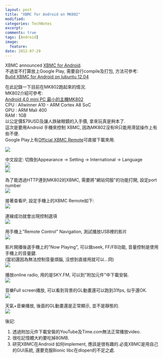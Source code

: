 ```yaml
---
layout: post
title: "XBMC for Android on MK802"
modified:
categories: TechNotes
excerpt:  
comments: true
tags: [Android]
image:
  feature:
date: 2012-07-29
---
```


XBMC announced [XBMC for Android](http://xbmc.org/theuni/2012/07/13/xbmc-for-android/).  
不過並不打算放上Google Play, 需要自行compile及打包, 方法可參考:  
[Build XBMC for Android on lubuntu 12.04](/blog/2012/07/28/BuildXBMC)  

在此記錄一下目前在MK802跑起來的情況.  
MK802介紹可參考:  
[Android 4.0 mini PC 最小的主機MK802](http://dacota.pixnet.net/blog/post/30077383)  
CPU : Allwinner A10 - ARM Cortex A8 SoC  
GPU : ARM Mali 400  
RAM : 1GB  
以公定價$79USD及讓人跌破眼鏡的入手價, 拿來玩真是夠本了.  
這次是要用Android 手機來控制 XBMC, 因為MK802沒有IR只能用滑鼠操作上有些不便.  
Google Play上有[Official XBMC Remote](https://play.google.com/store/apps/details?id=org.xbmc.android.remote&hl=zh_TW)可直接下載來用.  

![](/images/2012-07-29/DSCN1987_re_note.jpg)  

中文設定: 切換到Appearance -> Setting -> International -> Language  
![](/images/2012-07-29/DSCN1995_re.jpg)  
![](/images/2012-07-29/DSCN2003_re.jpg)  

為了能透過HTTP連到MK802的XBMC, 需要將"網站伺服"的功能打開, 設定port number  
![](/images/2012-07-29/DSCN2004_re.jpg)  

接著查看IP, 設定手機上的XBMC Remote如下:  
![](/images/2012-07-29/DSCN2005_re_note.jpg)  

連線成功就會出現控制選項  
![](/images/2012-07-29/DSCN2006_re.jpg)  

用手機上"Remote Control" Navigation, 測試播放USB裡的影片  
![](/images/2012-07-29/DSCN2008_re.jpg)  

影片開播後選手機上的"Now Playing", 可以做seek, FF/FB功能, 音量控制是使用手機上的音量鍵.  
(當初還因為無法控制音量煩腦, 沒想到直接用就可以...冏)  
![](/images/2012-07-29/DSCN2011_re.jpg)  

播放online radio, 用的是SKY.FM, 可以到"附加元件"中下載安裝.  
![](/images/2012-07-29/DSCN2013_re.jpg)  

音樂Full screen播放, 可以看到背景的GL動畫還可以跑到31fps, 似乎還OK.  
![](/images/2012-07-29/DSCN2015_re.jpg)  

天氣+音樂播放, 後面的GL動畫還是正常顯示, 並不是靜態的.  
![](/images/2012-07-29/DSCN2016_re.jpg)  

後記:  

1. 透過附加元件下載安裝的YouTube及Time.com無法正常播放video.  
1. 很吃記憶體大約要吃掉80MB.  
1. 研究XBMC在Android 如何implement, 應該是很有趣的.必竟XBMC是用自己的GUI系統, 還要克服Bionic libc在dlopen的不足之處.   

